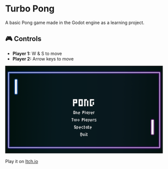 
# Turbo Pong  

A basic Pong game made in the Godot engine as a learning project.  

## 🎮 Controls  
- **Player 1:** W & S to move  
- **Player 2:** Arrow keys to move  

![Screenshot](./screenshot/ss.png) 

Play it on [Itch.io](https://eual11.itch.io/turbopong)  
